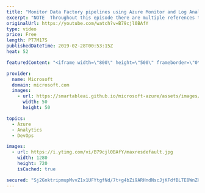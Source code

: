 ```yaml
---
title: "Monitor Data Factory pipelines using Azure Monitor and Log Analytics | Azure Friday"
excerpt: "NOTE  Throughout this episode there are multiple references to Operations Management Suite; however, this solution actually uses Azure Monitor and Log Analytics.  Gaurav Malhotra joins Scott Hanselman to discuss Azure Data Factory (ADF) integration with Azure Monitor, which enables you to route your"
originalUrl: https://youtube.com/watch?v=B79cjl0BAfY
type: video
price: Free
length: PT7M17S
publishedDateTime: 2019-02-28T00:53:15Z
heat: 52

featuredContent: "<iframe width=\"800\" height=\"500\" frameborder=\"0\" src=\"https://www.youtube.com/embed/B79cjl0BAfY\" allow=\"accelerometer; autoplay; encrypted-media; gyroscope; picture-in-picture\" allowfullscreen></iframe>"

provider:
  name: Microsoft
  domain: microsoft.com
  images:
    - url: https://smartableai.github.io/microsoft-azure/assets/images/organizations/microsoft.com-50x50.jpg
      width: 50
      height: 50

topics:
  - Azure
  - Analytics
  - DevOps

images:
  - url: https://i.ytimg.com/vi/B79cjl0BAfY/maxresdefault.jpg
    width: 1280
    height: 720
    isCached: true

secured: "Sj2GnktripmupMvvZ1x1UFYtgfNd/7t+g4bZi9ARHndNscJjKFdfBLTE8WnZH6f14AjplEIZNBMvfb9M09dVxCKrCzEfYP1oobFbuzctFHpwW4PlsGrvrWI2yDRoQlBeHzn5X1EAQxnF1fHD1x9yVJqpt0XbL6jN/Eyg4n33TmpY2a5dYS0lmjBuD1/Ih430/YV6dxJedJ28dKiqTwkDG9Ujtx9LbW1ZkorlmQ4kIGD4FjVpbxkCQOWOH+G9c2b4ut8bSlPAhkHHcplVtz01dq1xmX5JAiXTYGCIIlu8EmOzBU+yV3tLn2XwRVkpvRz87hY+g2M0yWqbCp12Z7vsly7aVCN7i8PZuL2zSo1WDMCaZhbG5cAfdawWaYVcT5GdJiz49UCujTxItnUAeOPVOJ3KsSshNgUqQyzyWZwVuaI=;YMIBLXkuzQovDwb6+k78Pg=="
---
```



